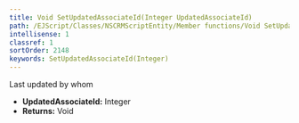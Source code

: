 ```yaml
---
title: Void SetUpdatedAssociateId(Integer UpdatedAssociateId)
path: /EJScript/Classes/NSCRMScriptEntity/Member functions/Void SetUpdatedAssociateId(Integer p_0)
intellisense: 1
classref: 1
sortOrder: 2148
keywords: SetUpdatedAssociateId(Integer)
---
```



Last updated by whom



* **UpdatedAssociateId:** Integer
* **Returns:** Void


